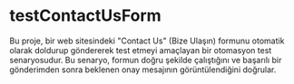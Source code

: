 # testContactUsForm
Bu proje, bir web sitesindeki "Contact Us" (Bize Ulaşın) formunu otomatik olarak doldurup göndererek test etmeyi amaçlayan bir otomasyon test senaryosudur. Bu senaryo, formun doğru şekilde çalıştığını ve başarılı bir gönderimden sonra beklenen onay mesajının görüntülendiğini doğrular.

